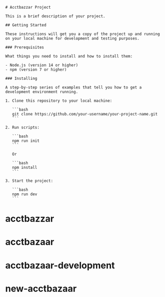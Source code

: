     # Acctbazzar Project

    This is a brief description of your project.

    ## Getting Started

    These instructions will get you a copy of the project up and running on your local machine for development and testing purposes.

    ### Prerequisites

    What things you need to install and how to install them:

    - Node.js (version 14 or higher)
    - npm (version 7 or higher)

    ### Installing

    A step-by-step series of examples that tell you how to get a development environment running.

    1. Clone this repository to your local machine:

       ```bash
       git clone https://github.com/your-username/your-project-name.git
       ```

    2. Run scripts:

       ```bash
       npm run init
       ```

       Or

       ```bash
       npm install
       ```

    3. Start the project:

       ```bash
       npm run dev
       ```
# acctbazzar
# acctbazaar
# acctbazaar-development
# new-acctbazaar
